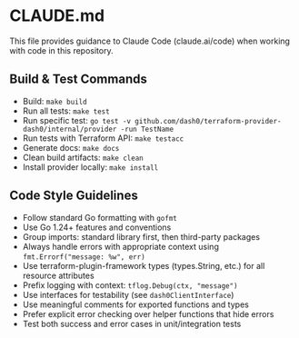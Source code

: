 # CLAUDE.md

This file provides guidance to Claude Code (claude.ai/code) when working with code in this repository.

## Build & Test Commands

- Build: `make build`
- Run all tests: `make test`
- Run specific test: `go test -v github.com/dash0/terraform-provider-dash0/internal/provider -run TestName`
- Run tests with Terraform API: `make testacc`
- Generate docs: `make docs`
- Clean build artifacts: `make clean`
- Install provider locally: `make install`

## Code Style Guidelines

- Follow standard Go formatting with `gofmt`
- Use Go 1.24+ features and conventions
- Group imports: standard library first, then third-party packages
- Always handle errors with appropriate context using `fmt.Errorf("message: %w", err)`
- Use terraform-plugin-framework types (types.String, etc.) for all resource attributes
- Prefix logging with context: `tflog.Debug(ctx, "message")`
- Use interfaces for testability (see `dash0ClientInterface`)
- Use meaningful comments for exported functions and types
- Prefer explicit error checking over helper functions that hide errors
- Test both success and error cases in unit/integration tests